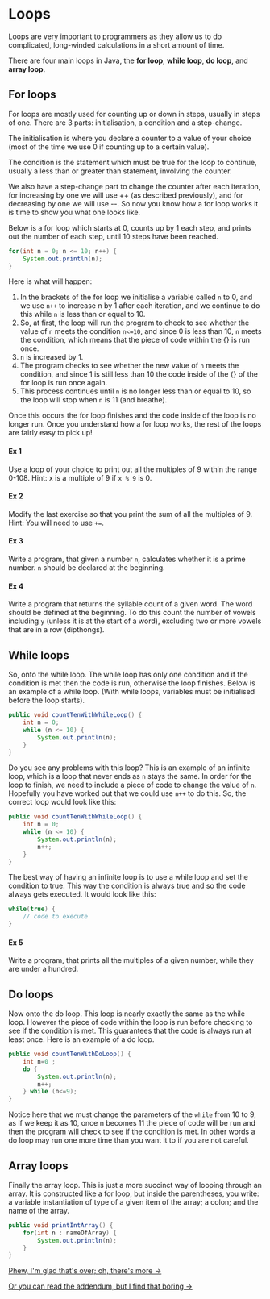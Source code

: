 Loops
===

Loops are very important to programmers as they allow us to do complicated, long-winded calculations in a short amount of time.

There are four main loops in Java, the **for loop**, **while loop**, **do loop**, and **array loop**. 

## For loops
For loops are mostly used for counting up or down in steps, usually in steps of one. There are 3 parts: initialisation, a condition and a step-change.  

The initialisation is where you declare a counter to a value of your choice (most of the time we use 0 if counting up to a certain value).

The condition is the statement which must be true for the loop to continue, usually a less than or greater than statement, involving the counter.  

We also have a step-change part to change the counter after each iteration, for increasing by one we will use ++ (as described previously), and for decreasing by one we will use --.  So now you know how a for loop works it is time to show you what one looks like.  

Below is a for loop which starts at 0, counts up by 1 each step, and prints out the number of each step, until 10 steps have been reached.

```java
for(int n = 0; n <= 10; n++) {
	System.out.println(n);
}
```

Here is what will happen:

1. In the brackets of the for loop we initialise a variable called `n` to 0, and we use `n++` to increase n by 1 after each iteration, and we continue to do this while `n` is less than or equal to 10.  
2. So, at first, the loop will run the program to check to see whether the value of `n` meets the condition `n<=10`, and since 0 is less than 10, `n` meets the condition, which means that the piece of code within the {} is run once. 
3. `n` is increased by 1. 
4. The program checks to see whether the new value of `n` meets the condition, and since 1 is still less than 10 the code inside of the {} of the for loop is run once again.
5. This process continues until `n` is no longer less than or equal to 10, so the loop will stop when `n` is 11 (and breathe). 

Once this occurs the for loop finishes and the code inside of the loop is no longer run.  Once you understand how a for loop works, the rest of the loops are fairly easy to pick up!

#### Ex 1
Use a loop of your choice to print out all the multiples of 9 within the range 0-108.
Hint: x is a multiple of 9 if `x % 9` is 0.

#### Ex 2
Modify the last exercise so that you print the sum of all the multiples of 9. Hint: You will need to use `+=`.
 
#### Ex 3
Write a program, that given a number `n`, calculates whether it is a prime number. `n` should be declared at the beginning.

#### Ex 4
Write a program that returns the syllable count of a given word. The word should be defined at the beginning. To do this count the number of vowels including `y` (unless it is at the start of a word), excluding two or more vowels that are in a row (dipthongs).

## While loops

So, onto the while loop. The while loop has only one condition and if the condition is met then the code is run, otherwise the loop finishes.  Below is an example of a while loop. (With while loops, variables must be initialised before the loop starts).

```java
public void countTenWithWhileLoop() {
	int n = 0;
	while (n <= 10) {
		System.out.println(n);
	}
}
```

Do you see any problems with this loop?  This is an example of an infinite loop, which is a loop that never ends as `n` stays the same. In order for the loop to finish, we need to include a piece of code to change the value of `n`.  Hopefully you have worked out that we could use `n++` to do this.  So, the correct loop would look like this:

```java
public void countTenWithWhileLoop() {
	int n = 0;
	while (n <= 10) {
		System.out.println(n);
		n++;
	}
}
```

The best way of having an infinite loop is to use a while loop and set the condition to true. This way the condition is always true and so the code always gets executed.  It would look like this:

```java
while(true) {
	// code to execute
}
```

#### Ex 5
Write a program, that prints all the multiples of a given number, while they are under a hundred.

## Do loops

Now onto the do loop.  This loop is nearly exactly the same as the while loop.  However the piece of code within the loop is run before checking to see if the condition is met.  This guarantees that the code is always run at least once.  Here is an example of a do loop.

```java
public void countTenWithDoLoop() {
	int n=0 ;
	do {
		System.out.println(n);
		n++;
	} while (n<=9);
}
```

Notice here that we must change the parameters of the `while` from 10 to 9, as if we keep it as 10, once n becomes 11 the piece of code will be run and then the program will check to see if the condition is met. In other words a do loop may run one more time than you want it to if you are not careful.

## Array loops

Finally the array loop.  This is just a more succinct way of looping through an array. It is constructed like a for loop, but inside the parentheses, you write: a variable instantiation of type of a given item of the array; a colon; and the name of the array.

```java
public void printIntArray() {
	for(int n : nameOfArray) {
		System.out.println(n);
	}
}
```

[Phew, I'm glad that's over; oh, there's more &rarr;](../Chapter-II/Part-I:-Introduction.html)

[Or you can read the addendum, but I find that boring &rarr;](./Addendum-I:-History-of-Java.html)
